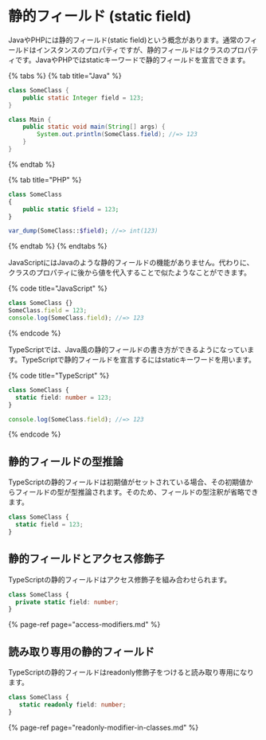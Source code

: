 # 静的フィールド \(static field\)

JavaやPHPには静的フィールド\(static field\)という概念があります。通常のフィールドはインスタンスのプロパティですが、静的フィールドはクラスのプロパティです。JavaやPHPではstaticキーワードで静的フィールドを宣言できます。

{% tabs %}
{% tab title="Java" %}
```java
class SomeClass {
    public static Integer field = 123;
}

class Main {
    public static void main(String[] args) {
        System.out.println(SomeClass.field); //=> 123
    }
}
```
{% endtab %}

{% tab title="PHP" %}
```php
class SomeClass
{
    public static $field = 123;
}

var_dump(SomeClass::$field); //=> int(123)
```
{% endtab %}
{% endtabs %}

JavaScriptにはJavaのような静的フィールドの機能がありません。代わりに、クラスのプロパティに後から値を代入することで似たようなことができます。

{% code title="JavaScript" %}
```javascript
class SomeClass {}
SomeClass.field = 123;
console.log(SomeClass.field); //=> 123
```
{% endcode %}

TypeScriptでは、Java風の静的フィールドの書き方ができるようになっています。TypeScriptで静的フィールドを宣言するにはstaticキーワードを用います。

{% code title="TypeScript" %}
```typescript
class SomeClass {
  static field: number = 123;
}

console.log(SomeClass.field); //=> 123
```
{% endcode %}

## 静的フィールドの型推論

TypeScriptの静的フィールドは初期値がセットされている場合、その初期値からフィールドの型が型推論されます。そのため、フィールドの型注釈が省略できます。

```typescript
class SomeClass {
  static field = 123;
}
```

## 静的フィールドとアクセス修飾子

TypeScriptの静的フィールドはアクセス修飾子を組み合わせられます。

```typescript
class SomeClass {
  private static field: number;
}
```

{% page-ref page="access-modifiers.md" %}

## 読み取り専用の静的フィールド

TypeScriptの静的フィールドはreadonly修飾子をつけると読み取り専用になります。

```typescript
class SomeClass {
   static readonly field: number;
}
```

{% page-ref page="readonly-modifier-in-classes.md" %}

